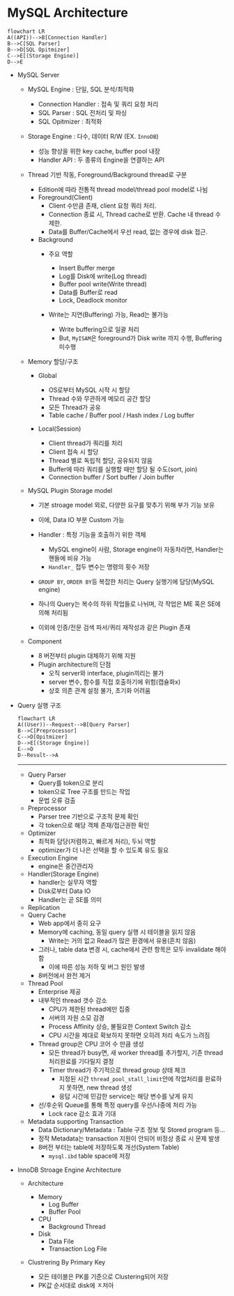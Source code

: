 # MySQL Architecture
```mermaid
flowchart LR
A((API))-->B[Connection Handler]
B-->C[SQL Parser]
B-->D[SQL Opitmizer]
C-->E[(Storage Engine)]
D-->E
```

- MySQL Server
    - MySQL Engine : 단일, SQL 분석/최적화
        - Connection Handler : 접속 및 쿼리 요청 처리
        - SQL Parser : SQL 전처리 및 파싱
        - SQL Opitmizer : 최적화

    - Storage Engine : 다수, 데이터 R/W (EX. `InnoDB`)
        - 성능 향상을 위한 key cache, buffer pool 내장
        - Handler API : 두 종류의 Engine을 연결하는 API

    - Thread 기반 작동, Foreground/Background thread로 구분
        - Edition에 따라 전통적 thread model/thread pool model로 나뉨
        - Foreground(Client)
            - Client 수만큼 존재, client 요청 쿼리 처리.
            - Connection 종료 시, Thread cache로 반환. Cache 내 thread 수 제한.
            - Data를 Buffer/Cache에서 우선 read, 없는 경우에 disk 접근.
        - Background
            - 주요 역할
                - Insert Buffer merge
                - Log를 Disk에 write(Log thread)
                - Buffer pool write(Write thread)
                - Data를 Buffer로 read
                - Lock, Deadlock monitor
            
            - Write는 지연(Buffering) 가능, Read는 불가능
                - Write buffering으로 일괄 처리
                - But, `MyISAM`은 foreground가 Disk write 까지 수행, Buffering 미수행
    
    - Memory 할당/구조
        - Global
            - OS로부터 MySQL 시작 시 할당
            - Thread 수와 무관하게 메모리 공간 할당
            - 모든 Thread가 공유
            - Table cache / Buffer pool / Hash index / Log buffer

        - Local(Session)
            - Client thread가 쿼리를 처리
            - Client 접속 시 할당
            - Thread 별로 독립적 할당, 공유되지 않음
            - Buffer에 따라 쿼리를 실행할 때만 할당 될 수도(sort, join)
            - Connection buffer / Sort buffer / Join buffer

    - MySQL Plugin Storage model
        - 기본 stroage model 외로, 다양한 요구를 맞추기 위해 부가 기능 보유
        - 이에, Data IO 부분 Custom 가능
        - Handler : 특정 기능을 호출하기 위한 객체
            - MySQL engine이 사람, Storage engine이 자동차라면, Handler는 핸들에 비유 가능
            - `Handler_` 접두 변수는 명령의 횟수 저장
        - `GROUP BY`, `ORDER BY`등 복잡한 처리는 Query 실행기에 담당(MySQL engine)

        - 하나의 Query는 복수의 하위 작업들로 나뉘며, 각 작업은 ME 혹은 SE에 의해 처리됨
        - 이외에 인증/전문 검색 파서/퀴리 재작성과 같은 Plugin 존재

    - Component
        - 8 버전부터 plugin 대체하기 위해 지원
        - Plugin architecture의 단점
            - 오직 server와 interface, plugin끼리는 불가
            - server 변수, 함수를 직접 호출하기에 위험(캡슐화x)
            - 상호 의존 관계 설정 불가, 초기화 어려움

- Query 실행 구조
    ```mermaid
    flowchart LR
    A((User))--Request-->B[Query Parser]
    B-->C[Preprocessor]
    C-->D[Opitmizer]
    D-->E[(Storage Engine)]
    E-->D
    D--Result-->A
    ```
    ----
    - Query Parser
        - Query를 token으로 분리
        - token으로 Tree 구조를 만드는 작업
        - 문법 오류 검출
    - Preprocessor
        - Parser tree 기반으로 구조적 문제 확인
        - 각 token으로 해당 객체 존재/접근권한 확인
    - Optimizer
        - 최적화 담당(저렴하고, 빠르게 처리), 두뇌 역할
        - optimizer가 더 나은 선택을 할 수 있도록 유도 필요
    - Execution Engine
        - engine은 중간관리자
    - Handler(Storage Engine)
        - handler는 실무자 역할
        - Disk로부터 Data IO
        - Handler는 곧 SE를 의미
    - Replication
    - Query Cache
        - Web app에서 중히 요구
        - Memory에 caching, 동일 query 실행 시 테이블을 읽지 않음
            - Write는 거의 없고 Read가 많은 환경에서 유용(흔치 않음)
        - 그러나, table data 변경 시, cache에서 관련 항목은 모두 invalidate 해야함
            - 이에 따른 성능 저하 및 버그 원인 발생
        - 8버전에서 완전 제거
    - Thread Pool
        - Enterprise 제공
        - 내부적인 thread 갯수 감소
            - CPU가 제한된 thread에만 집중
            - 서버의 자원 소모 감경
            - Process Affinity 상승, 불필요한 Context Switch 감소
            - CPU 시간을 제대로 확보하지 못하면 오히려 처리 속도가 느려짐
        - Thread group은 CPU 코어 수 만큼 생성
            - 모든 thread가 busy면, 새 worker thread를 추가할지, 기존 thread 처리완료를 기다릴지 결정
            - Timer thread가 주기적으로 thread group 상태 체크
                - 지정된 시간 `thread_pool_stall_limit`안에 작업처리를 완료하지 못하면, new thread 생성
                - 응답 시간에 민감한 service는 해당 변수를 낮게 유지
        - 선/후순위 Queue를 통해 특정 query를 우선/나중에 처리 가능
            - Lock race 감소 효과 기대
    - Metadata supporting Transaction
        - Data Dictionary/Metadata : Table 구조 정보 및 Stored program 등...
        - 정작 Metadata는 transaction 지원이 안되어 비정상 종료 시 문제 발생
        - 8버전 부터는 table에 저장하도록 개선(System Table)
            - `mysql.ibd` table space에 저장

- InnoDB Stroage Engine Architecture
    - Architecture
        - Memory
            - Log Buffer
            - Buffer Pool
        - CPU
            - Background Thread
        - Disk
            - Data File
            - Transaction Log File

    - Clustrering By Primary Key
        - 모든 테이블은 PK를 기준으로 Clustering되어 저장
        - PK값 순서대로 disk에 ㅈ저아